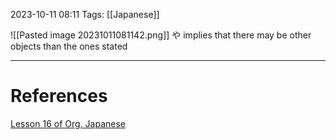 2023-10-11 08:11
Tags: [[Japanese]]

![[Pasted image 20231011081142.png]]
や implies that there may be other objects than the ones stated
___
# References
[Lesson 16 of Org. Japanese](https://www.youtube.com/watch?v=H_jePzcPFAQ&list=PLg9uYxuZf8x_A-vcqqyOFZu06WlhnypWj&index=19)